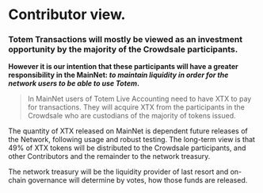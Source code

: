 # Contributor view.

### Totem Transactions will mostly be viewed as an investment opportunity by the majority of the Crowdsale participants. 

**However it is our intention that these participants will have a greater responsibility in the MainNet: _to maintain liquidity in order for the network users to be able to use Totem_.**

> In MainNet users of Totem Live Accounting need to have XTX to pay for transactions. They will acquire XTX from the participants in the Crowdsale who are custodians of the majority of tokens issued.

The quantity of XTX released on MainNet is dependent future releases of the Network, following usage and robust testing. The long-term view is that 49% of XTX tokens will be distributed to the Crowdsale participants, and other Contributors and the remainder to the network treasury.

The network treasury will be the liquidity provider of last resort and on-chain governance will determine by votes, how those funds are released.
